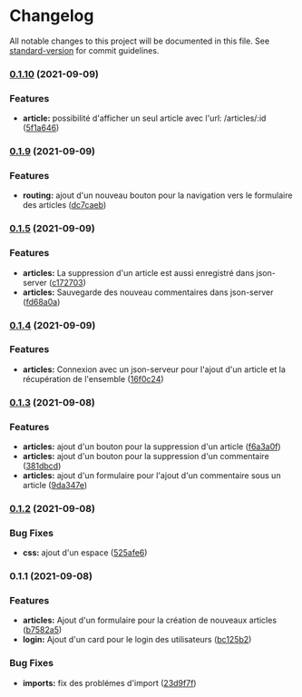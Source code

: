 # Changelog

All notable changes to this project will be documented in this file. See [standard-version](https://github.com/conventional-changelog/standard-version) for commit guidelines.

### [0.1.10](https://github.com/kilrasemifir/react-blog-js/compare/v0.1.9...v0.1.10) (2021-09-09)


### Features

* **article:** possibilité d'afficher un seul article avec l'url: /articles/:id ([5f1a646](https://github.com/kilrasemifir/react-blog-js/commit/5f1a64613fd275b7c03fb60921c6bbda622cb2d2))

### [0.1.9](https://github.com/kilrasemifir/react-blog-js/compare/v0.1.8...v0.1.9) (2021-09-09)


### Features

* **routing:** ajout d'un nouveau bouton pour la navigation vers le formulaire des articles ([dc7caeb](https://github.com/kilrasemifir/react-blog-js/commit/dc7caeb04279bab251b7bd84db94ff2961d7938c))

### [0.1.5](https://github.com/kilrasemifir/react-blog-js/compare/v0.1.4...v0.1.5) (2021-09-09)


### Features

* **articles:** La suppression d'un article est aussi enregistré dans json-server ([c172703](https://github.com/kilrasemifir/react-blog-js/commit/c172703172f052631d9656d57826e8887cb080fd))
* **articles:** Sauvegarde des nouveau commentaires dans json-server ([fd68a0a](https://github.com/kilrasemifir/react-blog-js/commit/fd68a0ab2628091c4f6915a61ca682996d32a136))

### [0.1.4](https://github.com/kilrasemifir/react-blog-js/compare/v0.1.3...v0.1.4) (2021-09-09)


### Features

* **articles:** Connexion avec un json-serveur pour l'ajout d'un article et la récupération de l'ensemble ([16f0c24](https://github.com/kilrasemifir/react-blog-js/commit/16f0c2423c287ad17602cdbee751d659461dd77b))

### [0.1.3](https://github.com/kilrasemifir/react-blog-js/compare/v0.1.2...v0.1.3) (2021-09-08)


### Features

* **articles:** ajout d'un bouton pour la suppression d'un article ([f6a3a0f](https://github.com/kilrasemifir/react-blog-js/commit/f6a3a0fee1dd387e4da051bbb9346c7abf6e1c94))
* **articles:** ajout d'un bouton pour la suppression d'un commentaire ([381dbcd](https://github.com/kilrasemifir/react-blog-js/commit/381dbcdecdee27bee8bcb9f300641b9e9aad2cc2))
* **articles:** ajout d'un formulaire pour l'ajout d'un commentaire sous un article ([9da347e](https://github.com/kilrasemifir/react-blog-js/commit/9da347eb2a30f06fb6f4cbdc4d173283419f5310))

### [0.1.2](https://github.com/kilrasemifir/react-blog-js/compare/v0.1.1...v0.1.2) (2021-09-08)


### Bug Fixes

* **css:** ajout d'un espace ([525afe6](https://github.com/kilrasemifir/react-blog-js/commit/525afe637d533ed2095ac3a30bd253adcd271a95))

### 0.1.1 (2021-09-08)


### Features

* **articles:** Ajout d'un formulaire pour la création de nouveaux articles ([b7582a5](https://github.com/kilrasemifir/react-blog-js/commit/b7582a5fb34372663b7edd49419e0fa23f523ba4))
* **login:** Ajout d'un card pour le login des utilisateurs ([bc125b2](https://github.com/kilrasemifir/react-blog-js/commit/bc125b2fc15a7087d0e35b4be413ab26a8dd9901))


### Bug Fixes

* **imports:** fix des problémes d'import ([23d9f7f](https://github.com/kilrasemifir/react-blog-js/commit/23d9f7f869197d59ec0d7aa506b7cbdd477e7f73))
